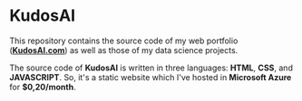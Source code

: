 # KudosAI
This repository contains the source code of my web portfolio ([**KudosAI.com**](https://www.kudosai.com)) as well as those of my data science projects.

The source code of **KudosAI** is written in three languages: **HTML**, **CSS**, and **JAVASCRIPT**. So, it's a static website which I've hosted in **Microsoft Azure** for **$0,20/month**.
